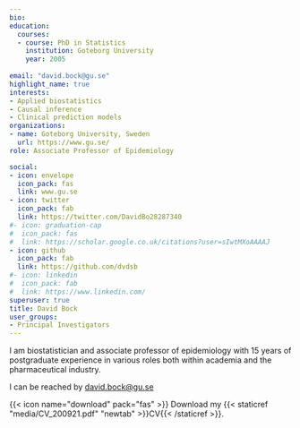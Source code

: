```yaml
---
bio: 
education:
  courses:
  - course: PhD in Statistics
    institution: Goteborg University
    year: 2005
    
email: "david.bock@gu.se"
highlight_name: true
interests:
- Applied biostatistics
- Causal inference
- Clinical prediction models
organizations:
- name: Goteborg University, Sweden
  url: https://www.gu.se/
role: Associate Professor of Epidemiology

social:
- icon: envelope
  icon_pack: fas
  link: www.gu.se
- icon: twitter
  icon_pack: fab
  link: https://twitter.com/DavidBo28287340 
#- icon: graduation-cap
#  icon_pack: fas
#  link: https://scholar.google.co.uk/citations?user=sIwtMXoAAAAJ
- icon: github
  icon_pack: fab
  link: https://github.com/dvdsb
#- icon: linkedin
#  icon_pack: fab
#  link: https://www.linkedin.com/
superuser: true
title: David Bock 
user_groups:
- Principal Investigators
---
```


I am biostatistician and associate professor of epidemiology with 15 years of postgraduate experience in various roles both within academia and the pharmaceutical industry.                                                  

I can be reached by david.bock@gu.se



{{< icon name="download" pack="fas" >}} Download my {{< staticref "media/CV_200921.pdf" "newtab" >}}CV{{< /staticref >}}.
